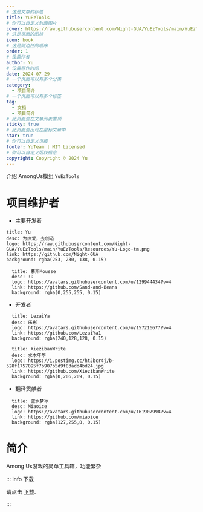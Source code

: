 ```yaml
---
# 这是文章的标题
title: YuEzTools
# 你可以自定义封面图片
cover: https://raw.githubusercontent.com/Night-GUA/YuEzTools/main/YuEzTools/Resources/YuET-Logo-untm.png
# 这是页面的图标
icon: book
# 这是侧边栏的顺序
order: 1
# 设置作者
author: Yu
# 设置写作时间
date: 2024-07-29
# 一个页面可以有多个分类
category:
  - 项目简介
# 一个页面可以有多个标签
tag:
  - 文档
  - 项目简介
# 此页面会在文章列表置顶
sticky: true
# 此页面会出现在星标文章中
star: true
# 你可以自定义页脚
footer: YuTeam | MIT Licensed
# 你可以自定义版权信息
copyright: Copyright © 2024 Yu
---
```


介绍 AmongUs模组 `YuEzTools` 

<!-- more -->

# 项目维护者

- 主要开发者

```component VPCard
title: Yu
desc: 为热爱，去创造
logo: https://raw.githubusercontent.com/Night-GUA/YuEzTools/main/YuEzTools/Resources/Yu-Logo-tm.png
link: https://github.com/Night-GUA
background: rgba(253, 230, 138, 0.15)
```
  
```component VPCard
  title: 慕斯Mousse
  desc: :D
  logo: https://avatars.githubusercontent.com/u/129944434?v=4
  link: https://github.com/Sand-and-Beans
  background: rgba(0,255,255, 0.15)
```

- 开发者

```component VPCard
  title: LezaiYa
  desc: 乐崽
  logo: https://avatars.githubusercontent.com/u/157216677?v=4
  link: https://github.com/LezaiYa1
  background: rgba(240,128,128, 0.15)
```

```component VPCard
  title: XiezibanWrite
  desc: 水木年华
  logo: https://i.postimg.cc/htJbcr4j/b-528f1757095f7b907b5d9f83add4bd24.jpg
  link: https://github.com/XiezibanWrite
  background: rgba(0,206,209, 0.15)
```

- 翻译贡献者

```component VPCard
  title: 空水梦冰
  desc: Miaoice
  logo: https://avatars.githubusercontent.com/u/161907998?v=4
  link: https://github.com/miaoice
  background: rgba(127,255,0, 0.15)
```

# 简介

Among Us游戏的简单工具箱，功能繁杂

::: info 下载

请点击 [下载](https://github.com/Night-GUA/YuEzTools/releases).

:::
